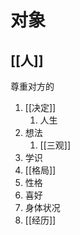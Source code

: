 

# 对象
## [[人]] 
尊重对方的
1. [[决定]] 
	1. 人生
2. 想法
	1. [[三观]] 
3. 学识
4. [[格局]] 
5. 性格
6. 喜好
7. 身体状况
8. [[经历]] 